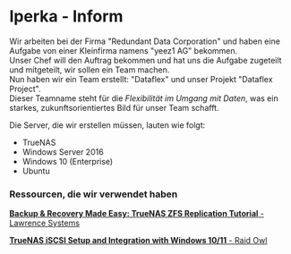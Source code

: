 # Iperka - Inform

Wir arbeiten bei der Firma "Redundant Data Corporation" und haben eine Aufgabe von einer Kleinfirma namens "yeez1 AG" bekommen.  
Unser Chef will den Auftrag bekommen und hat uns die Aufgabe zugeteilt und mitgeteilt, wir sollen ein Team machen.  
Nun haben wir ein Team erstellt: "Dataflex" und unser Projekt "Dataflex Project".  
Dieser Teamname steht für die *Flexibilität im Umgang mit Daten*, was ein starkes, zukunftsorientiertes Bild für unser Team schafft.

Die Server, die wir erstellen müssen, lauten wie folgt:
- TrueNAS
- Windows Server 2016
- Windows 10 (Enterprise)
- Ubuntu

### Ressourcen, die wir verwendet haben

[**Backup & Recovery Made Easy: TrueNAS ZFS Replication Tutorial** - Lawrence Systems](https://www.youtube.com/watch?v=XIj0iHtZvOg)

[**TrueNAS iSCSI Setup and Integration with Windows 10/11** - Raid Owl](https://www.youtube.com/watch?v=TBFB6F--Nvk)

